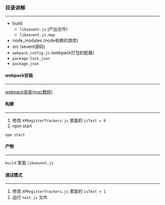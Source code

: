 ### 目录讲解 
---

- build 
  - `libxevent.js` (产出文件)
  - `libxevent.js.map`
- node_modules (node依赖的类库)
- src (xevent源码)
- `webpack.config.js`  (webpack打包的配置)
- `package-lock.json`
- `package.json`


#### webpack安装
---

[webpack安装(mac教程)](https://blog.csdn.net/github_40020301/article/details/80857223)


#### 构建
---

1. 修改 `XPRegisterTrackers.js` 里面的 `isTest = 0`
2. npm start
```shell
npm start
```



#### 产物
---

`build` 里面 `libxevent.js`



#### 调试模式
---

1. 修改 `XPRegisterTrackers.js` 里面的 `isTest = 1`
2. 运行 `test.js` 文件


